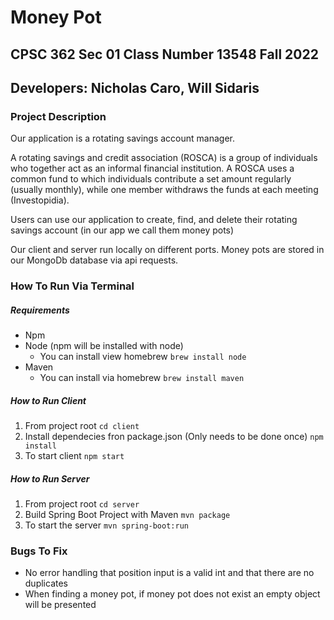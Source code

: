 # Money Pot 
## CPSC 362 Sec 01 Class Number 13548 Fall 2022
## Developers: Nicholas Caro, Will Sidaris

### Project Description
Our application is a rotating savings account manager. 

A rotating savings and credit association (ROSCA) is a group of individuals who together act as an informal financial institution. A ROSCA uses a common fund to which individuals contribute a set amount regularly (usually monthly), while one member withdraws the funds at each meeting (Investopidia). 

Users can use our application to create, find, and delete their rotating savings account (in our app we call them money pots)

Our client and server run locally on different ports. Money pots are stored in our MongoDb database via api requests. 

### How To Run Via Terminal

##### Requirements
- Npm
- Node (npm will be installed with node)
  - You can install view homebrew `brew install node`
- Maven
  - You can install via homebrew `brew install maven`

##### How to Run Client
1. From project root `cd client`
2.  Install dependecies fron package.json (Only needs to be done once) `npm install`
3. To start client `npm start`

##### How to Run Server
1. From project root `cd server`
2. Build Spring Boot Project with Maven `mvn package`
3. To start the server `mvn spring-boot:run`


### Bugs To Fix
- No error handling that position input is a valid int and that there are no duplicates
- When finding a money pot, if money pot does not exist an empty object will be presented



